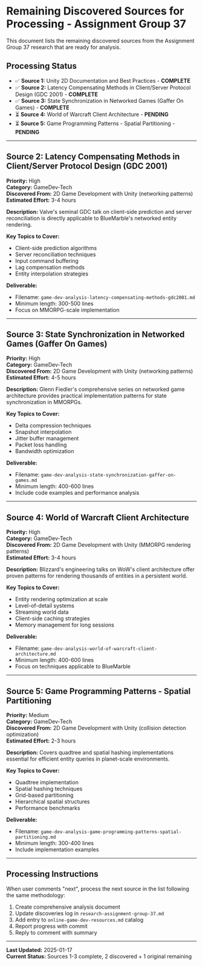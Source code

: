 # Remaining Discovered Sources for Processing - Assignment Group 37

This document lists the remaining discovered sources from the Assignment Group 37 research that are ready for analysis.

## Processing Status

- ✅ **Source 1:** Unity 2D Documentation and Best Practices - **COMPLETE**
- ✅ **Source 2:** Latency Compensating Methods in Client/Server Protocol Design (GDC 2001) - **COMPLETE**
- ✅ **Source 3:** State Synchronization in Networked Games (Gaffer On Games) - **COMPLETE**
- ⏳ **Source 4:** World of Warcraft Client Architecture - **PENDING**
- ⏳ **Source 5:** Game Programming Patterns - Spatial Partitioning - **PENDING**

---

## Source 2: Latency Compensating Methods in Client/Server Protocol Design (GDC 2001)

**Priority:** High  
**Category:** GameDev-Tech  
**Discovered From:** 2D Game Development with Unity (networking patterns)  
**Estimated Effort:** 3-4 hours

**Description:**
Valve's seminal GDC talk on client-side prediction and server reconciliation is directly applicable to BlueMarble's networked entity rendering.

**Key Topics to Cover:**
- Client-side prediction algorithms
- Server reconciliation techniques
- Input command buffering
- Lag compensation methods
- Entity interpolation strategies

**Deliverable:**
- Filename: `game-dev-analysis-latency-compensating-methods-gdc2001.md`
- Minimum length: 300-500 lines
- Focus on MMORPG-scale implementation

---

## Source 3: State Synchronization in Networked Games (Gaffer On Games)

**Priority:** High  
**Category:** GameDev-Tech  
**Discovered From:** 2D Game Development with Unity (networking patterns)  
**Estimated Effort:** 4-5 hours

**Description:**
Glenn Fiedler's comprehensive series on networked game architecture provides practical implementation patterns for state synchronization in MMORPGs.

**Key Topics to Cover:**
- Delta compression techniques
- Snapshot interpolation
- Jitter buffer management
- Packet loss handling
- Bandwidth optimization

**Deliverable:**
- Filename: `game-dev-analysis-state-synchronization-gaffer-on-games.md`
- Minimum length: 400-600 lines
- Include code examples and performance analysis

---

## Source 4: World of Warcraft Client Architecture

**Priority:** High  
**Category:** GameDev-Tech  
**Discovered From:** 2D Game Development with Unity (MMORPG rendering patterns)  
**Estimated Effort:** 3-4 hours

**Description:**
Blizzard's engineering talks on WoW's client architecture offer proven patterns for rendering thousands of entities in a persistent world.

**Key Topics to Cover:**
- Entity rendering optimization at scale
- Level-of-detail systems
- Streaming world data
- Client-side caching strategies
- Memory management for long sessions

**Deliverable:**
- Filename: `game-dev-analysis-world-of-warcraft-client-architecture.md`
- Minimum length: 400-600 lines
- Focus on techniques applicable to BlueMarble

---

## Source 5: Game Programming Patterns - Spatial Partitioning

**Priority:** Medium  
**Category:** GameDev-Tech  
**Discovered From:** 2D Game Development with Unity (collision detection optimization)  
**Estimated Effort:** 2-3 hours

**Description:**
Covers quadtree and spatial hashing implementations essential for efficient entity queries in planet-scale environments.

**Key Topics to Cover:**
- Quadtree implementation
- Spatial hashing techniques
- Grid-based partitioning
- Hierarchical spatial structures
- Performance benchmarks

**Deliverable:**
- Filename: `game-dev-analysis-game-programming-patterns-spatial-partitioning.md`
- Minimum length: 300-400 lines
- Include implementation examples

---

## Processing Instructions

When user comments "next", process the next source in the list following the same methodology:

1. Create comprehensive analysis document
2. Update discoveries log in `research-assignment-group-37.md`
3. Add entry to `online-game-dev-resources.md` catalog
4. Report progress with commit
5. Reply to comment with summary

---

**Last Updated:** 2025-01-17  
**Current Status:** Sources 1-3 complete, 2 discovered + 1 original remaining

